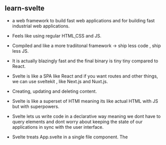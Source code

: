 ## learn-svelte 

- a web framework to build fast web applications and for building fast industrial web applications.
- Feels like using regular HTML,CSS and JS.
- Compiled and like a more tradiitonal framework -> ship less code , ship less JS.
- It is actually blazingly fast and the final binary is tiny tiny compared to React.
- Svelte is like a SPA like React and if you want routes and other things, we can use sveltekit , like Next.js 
and Nuxt.js.
- Creating, updating and deleting content.
- Svelte is like a superset of HTMl meaning its like actual HTML with JS but with superpowers.

- Svelte lets us write code in a declarative way meaning we dont have to query elements and dont worry about keeping 
the state of our applications in sync with the user interface.

- Svelte treats App.svelte in  a  single file component. The <script> tag is where we write JS.
- <style> tag is for CSS.
- Svelte compiler takes this special App.svelte file and processes each part seperately before compiling it into regular HTML,CSS and JS.

- Inside the Svelte template we can use JS expression and see the output directly.

### Reactivity:

- Superpower of svelte. 
- this is how we keep our DOM in sync with our application state.

- Svelte's reactivity is based on assignments. To change state and trigger a re-render 
we assign a value to a variable we declared and it's going to update.

- however this comes with a caveat as we need to assign a value for Svelte to pick it up
methods like push won't trigger an update until we reassign it. We can avoid doing the extra step
by using the JS spread operator ... to keep existing items and add the new item.

- Sometimes we may need to change a value based on other values. This is also 
referred to as a computed property.

- Svelte has reactive declarations using the $: syntax which is valid JS label syntax , 
that Svelte uses it for.
- Using $: syntax is saying that "re-run this code whenever any of the referenced values change".

- This is likve giving Svelte dependencies to watch and rerun the changes when the value changes 
because in $: albumLength = getAlbumLength(album) on the right album changes.


### Logic:

- HTML can't express logic such as conditionals and loops us would have to write JS for that.
- we can decalrateively use confitional using {#if <cond>}{/if} 
- for each loop like normal jas 
for(let todo of todos) etc. where todos is a object.


